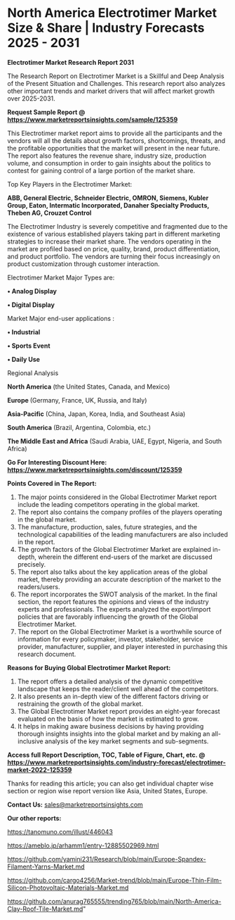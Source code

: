 # North America Electrotimer Market Size & Share | Industry Forecasts 2025 - 2031

<strong>Electrotimer Market Research Report 2031</strong>

The Research Report on Electrotimer Market is a Skillful and Deep Analysis of the Present Situation and Challenges. This research report also analyzes other important trends and market drivers that will affect market growth over 2025-2031.

<strong>Request Sample Report @ <a href=https://www.marketreportsinsights.com/sample/125359>https://www.marketreportsinsights.com/sample/125359</a></strong>

This Electrotimer market report aims to provide all the participants and the vendors will all the details about growth factors, shortcomings, threats, and the profitable opportunities that the market will present in the near future. The report also features the revenue share, industry size, production volume, and consumption in order to gain insights about the politics to contest for gaining control of a large portion of the market share.

Top Key Players in the Electrotimer Market:

<strong>ABB, General Electric, Schneider Electric, OMRON, Siemens, Kubler Group, Eaton, Intermatic Incorporated, Danaher Specialty Products, Theben AG, Crouzet Control</strong>

The Electrotimer Industry is severely competitive and fragmented due to the existence of various established players taking part in different marketing strategies to increase their market share. The vendors operating in the market are profiled based on price, quality, brand, product differentiation, and product portfolio. The vendors are turning their focus increasingly on product customization through customer interaction.

Electrotimer Market Major Types are:

<strong>• Analog Display

• Digital Display</strong>

Market Major end-user applications :

<strong>• Industrial

• Sports Event

• Daily Use</strong>

Regional Analysis

</u><strong><b>North America</b></strong> (the United States, Canada, and Mexico)

<strong><b>Europe </b></strong>(Germany, France, UK, Russia, and Italy)

<strong><b>Asia-Pacific</b></strong> (China, Japan, Korea, India, and Southeast Asia)

<strong><b>South America</b></strong> (Brazil, Argentina, Colombia, etc.)

<strong><b>The Middle East and Africa</b></strong> (Saudi Arabia, UAE, Egypt, Nigeria, and South Africa)

<strong>Go For Interesting Discount Here: <a href=https://www.marketreportsinsights.com/discount/125359>https://www.marketreportsinsights.com/discount/125359</a></strong>

<strong>Points Covered in The Report:</strong>
<ol>
  <li>The major points considered in the Global Electrotimer Market report include the leading competitors operating in the global market.</li>
  <li>The report also contains the company profiles of the players operating in the global market.</li>
  <li>The manufacture, production, sales, future strategies, and the technological capabilities of the leading manufacturers are also included in the report.</li>
  <li>The growth factors of the Global Electrotimer Market are explained in-depth, wherein the different end-users of the market are discussed precisely.</li>
  <li>The report also talks about the key application areas of the global market, thereby providing an accurate description of the market to the readers/users.</li>
  <li>The report incorporates the SWOT analysis of the market. In the final section, the report features the opinions and views of the industry experts and professionals. The experts analyzed the export/import policies that are favorably influencing the growth of the Global Electrotimer Market.</li>
  <li>The report on the Global Electrotimer Market is a worthwhile source of information for every policymaker, investor, stakeholder, service provider, manufacturer, supplier, and player interested in purchasing this research document.</li>
</ol>
<strong>Reasons for Buying Global Electrotimer Market Report:</strong>

<ol>
  <li>The report offers a detailed analysis of the dynamic competitive landscape that keeps the reader/client well ahead of the competitors.</li>
  <li>It also presents an in-depth view of the different factors driving or restraining the growth of the global market.</li>
  <li>The Global Electrotimer Market report provides an eight-year forecast evaluated on the basis of how the market is estimated to grow.</li>
  <li>It helps in making aware business decisions by having providing thorough insights insights into the global market and by making an all-inclusive analysis of the key market segments and sub-segments.</li>
</ol>
<strong>Access full Report Description, TOC, Table of Figure, Chart, etc. @ <a href=https://www.marketreportsinsights.com/industry-forecast/electrotimer-market-2022-125359>https://www.marketreportsinsights.com/industry-forecast/electrotimer-market-2022-125359</a></strong>


Thanks for reading this article; you can also get individual chapter wise section or region wise report version like Asia, United States, Europe.

<strong>Contact Us:</strong>
sales@marketreportsinsights.com

<strong>Our other reports:</strong>

<a href=https://tanomuno.com/illust/446043>https://tanomuno.com/illust/446043</a>

<a href=https://ameblo.jp/arhamm1/entry-12885502969.html>https://ameblo.jp/arhamm1/entry-12885502969.html</a>

<a href=https://github.com/yamini231/Research/blob/main/Europe-Spandex-Filament-Yarns-Market.md>https://github.com/yamini231/Research/blob/main/Europe-Spandex-Filament-Yarns-Market.md</a>

<a href=https://github.com/cargo4256/Market-trend/blob/main/Europe-Thin-Film-Silicon-Photovoltaic-Materials-Market.md>https://github.com/cargo4256/Market-trend/blob/main/Europe-Thin-Film-Silicon-Photovoltaic-Materials-Market.md</a>

<a href=https://github.com/anurag765555/trending765/blob/main/North-America-Clay-Roof-Tile-Market.md>https://github.com/anurag765555/trending765/blob/main/North-America-Clay-Roof-Tile-Market.md</a>"
